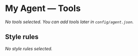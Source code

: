 # My Agent — Tools
_No tools selected. You can add tools later in `config/agent.json`._

## Style rules

_No style rules selected._

